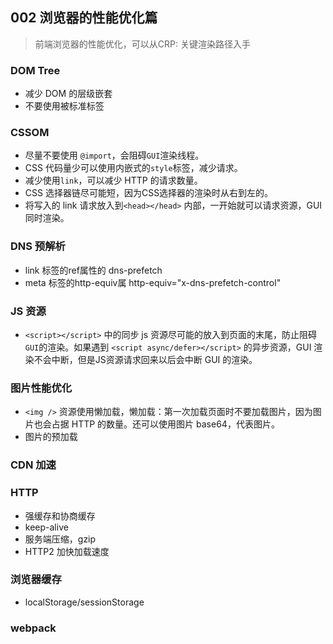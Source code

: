 ## 002 浏览器的性能优化篇
> 前端浏览器的性能优化，可以从CRP: 关键渲染路径入手




### DOM Tree
* 减少 DOM 的层级嵌套
* 不要使用被标准标签


### CSSOM
* 尽量不要使用 `@import`，会阻碍`GUI`渲染线程。
* CSS 代码量少可以使用内嵌式的`style`标签，减少请求。
* 减少使用`link`，可以减少 HTTP 的请求数量。
* CSS 选择器链尽可能短，因为CSS选择器的渲染时从右到左的。
* 将写入的 link 请求放入到`<head></head>` 内部，一开始就可以请求资源，GUI 同时渲染。 


### DNS 预解析
* link 标签的ref属性的 dns-prefetch
* meta 标签的http-equiv属 http-equiv="x-dns-prefetch-control"


### JS 资源
* `<script></script>` 中的同步 js 资源尽可能的放入到页面的末尾，防止阻碍`GUI`的渲染。如果遇到 `<script async/defer></script>` 的异步资源，GUI 渲染不会中断，但是JS资源请求回来以后会中断 GUI 的渲染。


### 图片性能优化
* `<img />` 资源使用懒加载，懒加载：第一次加载页面时不要加载图片，因为图片也会占据 HTTP 的数量。还可以使用图片 base64，代表图片。
* 图片的预加载


### CDN 加速




### HTTP 
* 强缓存和协商缓存
* keep-alive
* 服务端压缩，gzip
* HTTP2 加快加载速度

### 浏览器缓存
* localStorage/sessionStorage

### webpack






